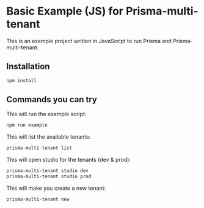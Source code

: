 # Basic Example (JS) for Prisma-multi-tenant

This is an example project written in JavaScript to run Prisma and Prisma-multi-tenant.

## Installation

```sh
npm install
```

## Commands you can try

This will run the example script:

```sh
npm run example
```

This will list the available tenants:

```sh
prisma-multi-tenant list
```

This will open studio for the tenants (dev & prod):

```sh
prisma-multi-tenant studio dev
prisma-multi-tenant studio prod
```

This will make you create a new tenant:

```sh
prisma-multi-tenant new
```
